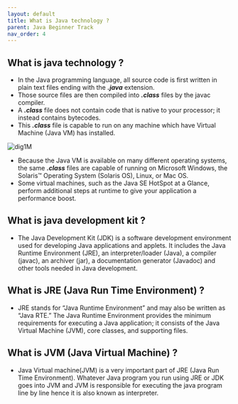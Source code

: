 ```yaml
---
layout: default
title: What is Java technology ? 
parent: Java Beginner Track
nav_order: 4
---
```

## What is java technology ?
* In the Java programming language, all source code is first written in plain text files ending with the **_.java_** extension.
* Those source files are then compiled into **_.class_** files by the javac compiler.
* A **_.class_** file does not contain code that is native to your processor; it instead contains bytecodes.
* This **_.class_** file is capable to run on any machine which have Virtual Machine (Java VM) has installed.

![dig1M](https://raw.githubusercontent.com/sangam14/JavaLabs/master/img/Dig1M.png)



* Because the Java VM is available on many different operating systems, the same **_.class_** files are capable of running on Microsoft Windows, the Solaris™ Operating System (Solaris OS), Linux, or Mac OS.
* Some virtual machines, such as the Java SE HotSpot at a Glance, perform additional steps at runtime to give your application a performance boost.

## What is java development kit ?
* The Java Development Kit (JDK) is a software development environment used for developing Java applications and applets. It includes the Java Runtime Environment (JRE), an interpreter/loader (Java), a compiler (javac), an archiver (jar), a documentation generator (Javadoc) and other tools needed in Java development.

## What is JRE (Java Run Time Environment) ?
* JRE stands for “Java Runtime Environment” and may also be written as “Java RTE.” The Java Runtime Environment provides the minimum requirements for executing a Java application; it consists of the Java Virtual Machine (JVM), core classes, and supporting files.
  
## What is JVM (Java Virtual Machine) ?
* Java Virtual machine(JVM) is a very important part of JRE (Java Run Time Environment). Whatever Java program you run using JRE or JDK goes into JVM and JVM is responsible for executing the java program line by line hence it is also known as interpreter. 
  
